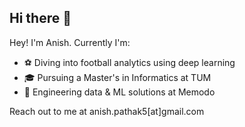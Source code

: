 ## Hi there 👋

Hey! I'm Anish. Currently I'm:
- ⚽ Diving into football analytics using deep learning
- 🎓 Pursuing a Master's in Informatics at TUM
- 🏢 Engineering data & ML solutions at Memodo

Reach out to me at anish.pathak5[at]gmail.com
